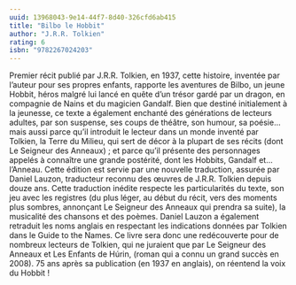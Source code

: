 ```yaml
---
uuid: 13968043-9e14-44f7-8d40-326cfd6ab415
title: "Bilbo le Hobbit"
author: "J.R.R. Tolkien"
rating: 6
isbn: "9782267024203"
---
```


Premier récit publié par J.R.R. Tolkien, en 1937, cette histoire, inventée par l’auteur pour ses propres enfants, rapporte les aventures de Bilbo, un jeune Hobbit, héros malgré lui lancé en quête d’un trésor gardé par un dragon, en compagnie de Nains et du magicien Gandalf. Bien que destiné initialement à la jeunesse, ce texte a également enchanté des générations de lecteurs adultes, par son suspense, ses coups de théâtre, son humour, sa poésie... mais aussi parce qu’il introduit le lecteur dans un monde inventé par Tolkien, la Terre du Milieu, qui sert de décor à la plupart de ses récits (dont Le Seigneur des Anneaux) ; et parce qu’il présente des personnages appelés à connaître une grande postérité, dont les Hobbits, Gandalf et... l’Anneau. Cette édition est servie par une nouvelle traduction, assurée par Daniel Lauzon, traducteur reconnu des œuvres de J.R.R. Tolkien depuis douze ans. Cette traduction inédite respecte les particularités du texte, son jeu avec les registres (du plus léger, au début du récit, vers des moments plus sombres, annonçant Le Seigneur des Anneaux qui prendra sa suite), la musicalité des chansons et des poèmes. Daniel Lauzon a également retraduit les noms anglais en respectant les indications données par Tolkien dans le Guide to the Names. Ce livre sera donc une redécouverte pour de nombreux lecteurs de Tolkien, qui ne juraient que par Le Seigneur des Anneaux et Les Enfants de Húrin, (roman qui a connu un grand succès en 2008). 75 ans après sa publication (en 1937 en anglais), on réentend la voix du Hobbit !